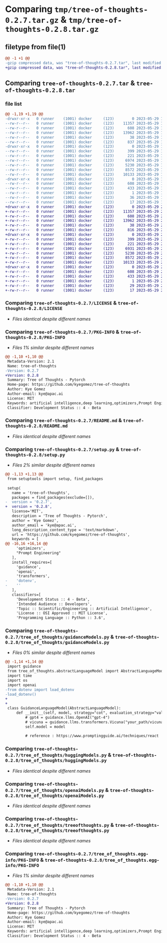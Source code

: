 # Comparing `tmp/tree-of-thoughts-0.2.7.tar.gz` & `tmp/tree-of-thoughts-0.2.8.tar.gz`

## filetype from file(1)

```diff
@@ -1 +1 @@
-gzip compressed data, was "tree-of-thoughts-0.2.7.tar", last modified: Mon May 29 14:50:24 2023, max compression
+gzip compressed data, was "tree-of-thoughts-0.2.8.tar", last modified: Mon May 29 23:02:39 2023, max compression
```

## Comparing `tree-of-thoughts-0.2.7.tar` & `tree-of-thoughts-0.2.8.tar`

### file list

```diff
@@ -1,19 +1,19 @@
-drwxr-xr-x   0 runner    (1001) docker     (123)        0 2023-05-29 14:50:24.092428 tree-of-thoughts-0.2.7/
--rw-r--r--   0 runner    (1001) docker     (123)    11357 2023-05-29 14:50:08.000000 tree-of-thoughts-0.2.7/LICENSE
--rw-r--r--   0 runner    (1001) docker     (123)      608 2023-05-29 14:50:24.092428 tree-of-thoughts-0.2.7/PKG-INFO
--rw-r--r--   0 runner    (1001) docker     (123)    13962 2023-05-29 14:50:08.000000 tree-of-thoughts-0.2.7/README.md
--rw-r--r--   0 runner    (1001) docker     (123)       38 2023-05-29 14:50:24.092428 tree-of-thoughts-0.2.7/setup.cfg
--rw-r--r--   0 runner    (1001) docker     (123)      837 2023-05-29 14:50:08.000000 tree-of-thoughts-0.2.7/setup.py
-drwxr-xr-x   0 runner    (1001) docker     (123)        0 2023-05-29 14:50:24.092428 tree-of-thoughts-0.2.7/tree_of_thoughts/
--rw-r--r--   0 runner    (1001) docker     (123)      399 2023-05-29 14:50:08.000000 tree-of-thoughts-0.2.7/tree_of_thoughts/__init__.py
--rw-r--r--   0 runner    (1001) docker     (123)      221 2023-05-29 14:50:08.000000 tree-of-thoughts-0.2.7/tree_of_thoughts/abstractLanguageModel.py
--rw-r--r--   0 runner    (1001) docker     (123)     6974 2023-05-29 14:50:08.000000 tree-of-thoughts-0.2.7/tree_of_thoughts/guidanceModels.py
--rw-r--r--   0 runner    (1001) docker     (123)     5230 2023-05-29 14:50:08.000000 tree-of-thoughts-0.2.7/tree_of_thoughts/huggingModels.py
--rw-r--r--   0 runner    (1001) docker     (123)     8572 2023-05-29 14:50:08.000000 tree-of-thoughts-0.2.7/tree_of_thoughts/openaiModels.py
--rw-r--r--   0 runner    (1001) docker     (123)    10133 2023-05-29 14:50:08.000000 tree-of-thoughts-0.2.7/tree_of_thoughts/treeofthoughts.py
-drwxr-xr-x   0 runner    (1001) docker     (123)        0 2023-05-29 14:50:24.092428 tree-of-thoughts-0.2.7/tree_of_thoughts.egg-info/
--rw-r--r--   0 runner    (1001) docker     (123)      608 2023-05-29 14:50:24.000000 tree-of-thoughts-0.2.7/tree_of_thoughts.egg-info/PKG-INFO
--rw-r--r--   0 runner    (1001) docker     (123)      433 2023-05-29 14:50:24.000000 tree-of-thoughts-0.2.7/tree_of_thoughts.egg-info/SOURCES.txt
--rw-r--r--   0 runner    (1001) docker     (123)        1 2023-05-29 14:50:24.000000 tree-of-thoughts-0.2.7/tree_of_thoughts.egg-info/dependency_links.txt
--rw-r--r--   0 runner    (1001) docker     (123)       36 2023-05-29 14:50:24.000000 tree-of-thoughts-0.2.7/tree_of_thoughts.egg-info/requires.txt
--rw-r--r--   0 runner    (1001) docker     (123)       17 2023-05-29 14:50:24.000000 tree-of-thoughts-0.2.7/tree_of_thoughts.egg-info/top_level.txt
+drwxr-xr-x   0 runner    (1001) docker     (123)        0 2023-05-29 23:02:39.691873 tree-of-thoughts-0.2.8/
+-rw-r--r--   0 runner    (1001) docker     (123)    11357 2023-05-29 23:02:18.000000 tree-of-thoughts-0.2.8/LICENSE
+-rw-r--r--   0 runner    (1001) docker     (123)      608 2023-05-29 23:02:39.691873 tree-of-thoughts-0.2.8/PKG-INFO
+-rw-r--r--   0 runner    (1001) docker     (123)    13962 2023-05-29 23:02:18.000000 tree-of-thoughts-0.2.8/README.md
+-rw-r--r--   0 runner    (1001) docker     (123)       38 2023-05-29 23:02:39.691873 tree-of-thoughts-0.2.8/setup.cfg
+-rw-r--r--   0 runner    (1001) docker     (123)      816 2023-05-29 23:02:19.000000 tree-of-thoughts-0.2.8/setup.py
+drwxr-xr-x   0 runner    (1001) docker     (123)        0 2023-05-29 23:02:39.687873 tree-of-thoughts-0.2.8/tree_of_thoughts/
+-rw-r--r--   0 runner    (1001) docker     (123)      399 2023-05-29 23:02:19.000000 tree-of-thoughts-0.2.8/tree_of_thoughts/__init__.py
+-rw-r--r--   0 runner    (1001) docker     (123)      221 2023-05-29 23:02:19.000000 tree-of-thoughts-0.2.8/tree_of_thoughts/abstractLanguageModel.py
+-rw-r--r--   0 runner    (1001) docker     (123)     6931 2023-05-29 23:02:19.000000 tree-of-thoughts-0.2.8/tree_of_thoughts/guidanceModels.py
+-rw-r--r--   0 runner    (1001) docker     (123)     5230 2023-05-29 23:02:19.000000 tree-of-thoughts-0.2.8/tree_of_thoughts/huggingModels.py
+-rw-r--r--   0 runner    (1001) docker     (123)     8572 2023-05-29 23:02:19.000000 tree-of-thoughts-0.2.8/tree_of_thoughts/openaiModels.py
+-rw-r--r--   0 runner    (1001) docker     (123)    10133 2023-05-29 23:02:19.000000 tree-of-thoughts-0.2.8/tree_of_thoughts/treeofthoughts.py
+drwxr-xr-x   0 runner    (1001) docker     (123)        0 2023-05-29 23:02:39.691873 tree-of-thoughts-0.2.8/tree_of_thoughts.egg-info/
+-rw-r--r--   0 runner    (1001) docker     (123)      608 2023-05-29 23:02:39.000000 tree-of-thoughts-0.2.8/tree_of_thoughts.egg-info/PKG-INFO
+-rw-r--r--   0 runner    (1001) docker     (123)      433 2023-05-29 23:02:39.000000 tree-of-thoughts-0.2.8/tree_of_thoughts.egg-info/SOURCES.txt
+-rw-r--r--   0 runner    (1001) docker     (123)        1 2023-05-29 23:02:39.000000 tree-of-thoughts-0.2.8/tree_of_thoughts.egg-info/dependency_links.txt
+-rw-r--r--   0 runner    (1001) docker     (123)       29 2023-05-29 23:02:39.000000 tree-of-thoughts-0.2.8/tree_of_thoughts.egg-info/requires.txt
+-rw-r--r--   0 runner    (1001) docker     (123)       17 2023-05-29 23:02:39.000000 tree-of-thoughts-0.2.8/tree_of_thoughts.egg-info/top_level.txt
```

### Comparing `tree-of-thoughts-0.2.7/LICENSE` & `tree-of-thoughts-0.2.8/LICENSE`

 * *Files identical despite different names*

### Comparing `tree-of-thoughts-0.2.7/PKG-INFO` & `tree-of-thoughts-0.2.8/PKG-INFO`

 * *Files 1% similar despite different names*

```diff
@@ -1,10 +1,10 @@
 Metadata-Version: 2.1
 Name: tree-of-thoughts
-Version: 0.2.7
+Version: 0.2.8
 Summary: Tree of Thoughts - Pytorch
 Home-page: https://github.com/kyegomez/tree-of-thoughts
 Author: Kye Gomez
 Author-email: kye@apac.ai
 License: MIT
 Keywords: artificial intelligence,deep learning,optimizers,Prompt Engineering
 Classifier: Development Status :: 4 - Beta
```

### Comparing `tree-of-thoughts-0.2.7/README.md` & `tree-of-thoughts-0.2.8/README.md`

 * *Files identical despite different names*

### Comparing `tree-of-thoughts-0.2.7/setup.py` & `tree-of-thoughts-0.2.8/setup.py`

 * *Files 2% similar despite different names*

```diff
@@ -1,13 +1,13 @@
 from setuptools import setup, find_packages
 
 setup(
   name = 'tree-of-thoughts',
   packages = find_packages(exclude=[]),
-  version = '0.2.7',
+  version = '0.2.8',
   license='MIT',
   description = 'Tree of Thoughts - Pytorch',
   author = 'Kye Gomez',
   author_email = 'kye@apac.ai',
   long_description_content_type = 'text/markdown',
   url = 'https://github.com/kyegomez/tree-of-thoughts',
   keywords = [
@@ -16,16 +16,14 @@
     'optimizers',
     "Prompt Engineering"
   ],
   install_requires=[
     'guidance',
     'openai',
     'transformers',
-    'dotenv',
-    ''
   ],
   classifiers=[
     'Development Status :: 4 - Beta',
     'Intended Audience :: Developers',
     'Topic :: Scientific/Engineering :: Artificial Intelligence',
     'License :: OSI Approved :: MIT License',
     'Programming Language :: Python :: 3.6',
```

### Comparing `tree-of-thoughts-0.2.7/tree_of_thoughts/guidanceModels.py` & `tree-of-thoughts-0.2.8/tree_of_thoughts/guidanceModels.py`

 * *Files 0% similar despite different names*

```diff
@@ -1,14 +1,14 @@
 import guidance
 from tree_of_thoughts.abstractLanguageModel import AbstractLanguageModel
 import time
 import os
 import openai
-from dotenv import load_dotenv
-load_dotenv()
+
+
 class GuidanceLanguageModel(AbstractLanguageModel):
     def __init__(self, model, strategy="cot", evaluation_strategy="value", enable_ReAct_prompting=False):
         # gpt4 = guidance.llms.OpenAI("gpt-4")
         # vicuna = guidance.llms.transformers.Vicuna("your_path/vicuna_13B", device_map="auto")
         self.model = model
         
         # reference : https://www.promptingguide.ai/techniques/react
```

### Comparing `tree-of-thoughts-0.2.7/tree_of_thoughts/huggingModels.py` & `tree-of-thoughts-0.2.8/tree_of_thoughts/huggingModels.py`

 * *Files identical despite different names*

### Comparing `tree-of-thoughts-0.2.7/tree_of_thoughts/openaiModels.py` & `tree-of-thoughts-0.2.8/tree_of_thoughts/openaiModels.py`

 * *Files identical despite different names*

### Comparing `tree-of-thoughts-0.2.7/tree_of_thoughts/treeofthoughts.py` & `tree-of-thoughts-0.2.8/tree_of_thoughts/treeofthoughts.py`

 * *Files identical despite different names*

### Comparing `tree-of-thoughts-0.2.7/tree_of_thoughts.egg-info/PKG-INFO` & `tree-of-thoughts-0.2.8/tree_of_thoughts.egg-info/PKG-INFO`

 * *Files 1% similar despite different names*

```diff
@@ -1,10 +1,10 @@
 Metadata-Version: 2.1
 Name: tree-of-thoughts
-Version: 0.2.7
+Version: 0.2.8
 Summary: Tree of Thoughts - Pytorch
 Home-page: https://github.com/kyegomez/tree-of-thoughts
 Author: Kye Gomez
 Author-email: kye@apac.ai
 License: MIT
 Keywords: artificial intelligence,deep learning,optimizers,Prompt Engineering
 Classifier: Development Status :: 4 - Beta
```

